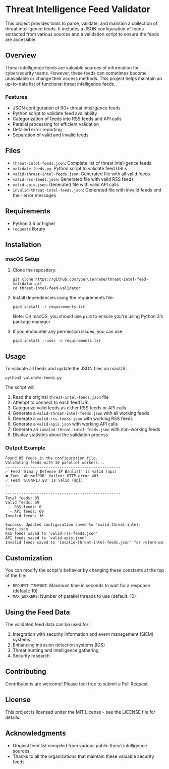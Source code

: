 # Threat Intelligence Feed Validator

This project provides tools to parse, validate, and maintain a collection of threat intelligence feeds. It includes a JSON configuration of feeds extracted from various sources and a validation script to ensure the feeds are accessible.

## Overview

Threat intelligence feeds are valuable sources of information for cybersecurity teams. However, these feeds can sometimes become unavailable or change their access methods. This project helps maintain an up-to-date list of functional threat intelligence feeds.

### Features

- JSON configuration of 90+ threat intelligence feeds
- Python script to validate feed availability
- Categorization of feeds into RSS feeds and API calls
- Parallel processing for efficient validation
- Detailed error reporting
- Separation of valid and invalid feeds

## Files

- `threat-intel-feeds.json`: Complete list of threat intelligence feeds
- `validate-feeds.py`: Python script to validate feed URLs
- `valid-threat-intel-feeds.json`: Generated file with all valid feeds
- `valid-rss-feeds.json`: Generated file with valid RSS feeds
- `valid-apis.json`: Generated file with valid API calls
- `invalid-threat-intel-feeds.json`: Generated file with invalid feeds and their error messages

## Requirements

- Python 3.6 or higher
- `requests` library

## Installation

### macOS Setup

1. Clone the repository:
   ```
   git clone https://github.com/yourusername/threat-intel-feed-validator.git
   cd threat-intel-feed-validator
   ```

2. Install dependencies using the requirements file:
   ```
   pip3 install -r requirements.txt
   ```

   Note: On macOS, you should use `pip3` to ensure you're using Python 3's package manager.

3. If you encounter any permission issues, you can use:
   ```
   pip3 install --user -r requirements.txt
   ```

## Usage

To validate all feeds and update the JSON files on macOS:

```
python3 validate-feeds.py
```

The script will:
1. Read the original `threat-intel-feeds.json` file
2. Attempt to connect to each feed URL
3. Categorize valid feeds as either RSS feeds or API calls
4. Generate a `valid-threat-intel-feeds.json` with all working feeds
5. Generate a `valid-rss-feeds.json` with working RSS feeds
6. Generate a `valid-apis.json` with working API calls
7. Generate an `invalid-threat-intel-feeds.json` with non-working feeds
8. Display statistics about the validation process

### Output Example

```
Found 85 feeds in the configuration file.
Validating feeds with 10 parallel workers...
---------------------------------------------------
✅ Feed 'Binary Defense IP Banlist' is valid (api)
❌ Feed 'AbuseIPDB' failed: HTTP error 403
✅ Feed 'BOTVRIJ.EU' is valid (api)
...

---------------------------------------------------
Total feeds: 85
Valid feeds: 69
  - RSS feeds: 0
  - API feeds: 69
Invalid feeds: 16

Success: Updated configuration saved to 'valid-threat-intel-feeds.json'
RSS feeds saved to 'valid-rss-feeds.json'
API feeds saved to 'valid-apis.json'
Invalid feeds saved to 'invalid-threat-intel-feeds.json' for reference
```

## Customization

You can modify the script's behavior by changing these constants at the top of the file:

- `REQUEST_TIMEOUT`: Maximum time in seconds to wait for a response (default: 10)
- `MAX_WORKERS`: Number of parallel threads to use (default: 10)

## Using the Feed Data

The validated feed data can be used for:

1. Integration with security information and event management (SIEM) systems
2. Enhancing intrusion detection systems (IDS)
3. Threat hunting and intelligence gathering
4. Security research

## Contributing

Contributions are welcome! Please feel free to submit a Pull Request.

## License

This project is licensed under the MIT License - see the LICENSE file for details.

## Acknowledgments

- Original feed list compiled from various public threat intelligence sources
- Thanks to all the organizations that maintain these valuable security feeds
